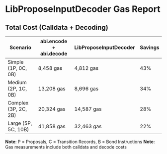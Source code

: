 # LibProposeInputDecoder Gas Report

## Total Cost (Calldata + Decoding)

| Scenario | abi.encode + abi.decode | LibProposeInputDecoder | Savings |
|----------|-------------------------|----------------------|---------|
| Simple (1P, 0C, 0B) | 8,458 gas | 4,812 gas | 43% |
| Medium (2P, 1C, 0B) | 13,208 gas | 8,696 gas | 34% |
| Complex (3P, 2C, 2B) | 20,324 gas | 14,587 gas | 28% |
| Large (5P, 5C, 10B) | 41,858 gas | 32,463 gas | 22% |

**Note**: P = Proposals, C = Transition Records, B = Bond Instructions
**Note**: Gas measurements include both calldata and decode costs
